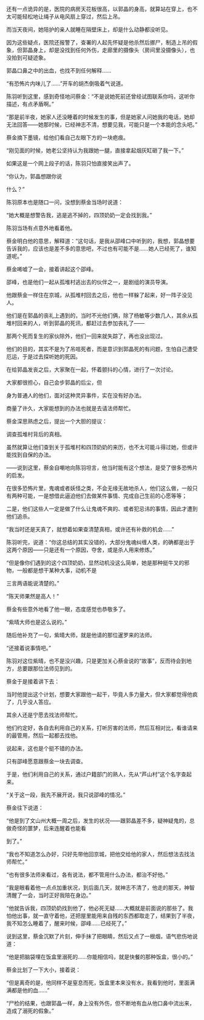 还有一点诡异的是，医院的病房天花板很高，以郭晶的身高，就算站在穿上，也不太可能轻松地让绳子从电风扇上穿过，然后上吊。

而当天夜间，她陪护的亲人就睡在隔壁床上，却是什么动静都没听见。

因为这些疑点，医院还报警了，查署的人起先怀疑是他杀然后挪尸，制造上吊的假象，但郭晶身上，却是没找到任何外伤，走廊里的摄像头（房间里没摄像头），也没拍到可疑迹象。

郭晶口鼻之中的出血，也找不到任何解释……

“有恐怖片内味儿了……”开车的胡杰倒吸着气说道。

陈羽听到这里，感到奇怪地问蔡金：“不是说她死前还曾经试图联系你吗，这听你描述，有点矛盾啊。”

“那是前半夜，她家人还没睡着的时候发生的事，但是她家人问她我的电话，她却无法回答——她那时候，已经神志不清，想要见我，可能只是一个本能的念头吧。”

蔡金摘下墨镜，给他们看自己左眼下方的一块疤痕。

“刚见面的时候，她老公坚持认为我跟她一腿，直接拿起烟灰缸砸了我一下。”

如果这是一个网上段子的话，陈羽只怕直接笑出声了。

“你认为，郭晶想跟你说

什么？”

陈羽原本也是随口一问，没想到蔡金当场时说道：

“她大概是想警告我，逃是逃不掉的，四顶奶奶一定会找到我。”

陈羽当场有点意外地看着他。

蔡金明白他的意思，解释道：“这句话，是我从邵峰口中听到的，我想，郭晶想要告诉我的，应该也是差不多的意思吧，不过也有可能不是……她人已经死了，谁知道呢。”

蔡金唏嘘了一会，接着讲起这个邵峰。

邵峰，也是他们一起从孤堆村逃出去的伙伴之一，是剧组的演员导演。

他跟蔡金一样住在京城，从孤堆村回去之后，他也一样躲了起来，好一阵子没见人。

他们是在郭晶的丧礼上遇到的，当时不光他们俩，除了杨敏等少数几人，其余从孤堆村回来的人，听到郭晶的死讯，都赶过去参加丧礼了——

那两个死而复生的家伙除外，他们一回来就失踪了，再也没出现过。

他们的目的，其实不是为了吊唁死者，而是意识到郭晶死的有问题，生怕自己遭受厄运，于是过去探听她的死因。

在给郭晶发丧之后，大家聚在一起，怀着颤抖的心情，进行了一次讨论。

大家都很担心，自己会步郭晶的后尘，但

身为普通人的他们，面对这种灵异事件，实在没有好办法。

商量了许久，大家能想到的办法也就是去请法师帮忙。

蔡金深思熟虑之后，提出一个大胆的提议：

调查孤堆村背后的真相。

虽然就算让他们查到关于孤堆村和四顶奶奶的来历，也不太可能斗得过她，但或许能找到自保的办法。

——说到这里，蔡金自嘲地向陈羽坦言，他当时能有这个想法，是受了很多恐怖片的启发。

在很多恐怖片里，鬼魂或者妖怪之类，不会无缘无故地杀人，他们这么做，一般只有两种可能，一是想借此逼迫他们去做某件事情、完成自己生前的心愿等等；

二是，他们这些人一定是做了什么让鬼魂不爽的、或者犯忌讳的事情，因此才遭到他们追杀。

“我当时还是天真了，就想着如果查清楚真相，或许还有补救的机会……”

陈羽听完，说道：“你这总结的其实没错的，大部分鬼魂纠缠人类，的确都是出于这两个原因——只是还有一个原因，夺舍，或是杀人用来修炼。”

“但是像你们遇到的这个四顶奶奶，显然动机没这么简单，她是那种挺牛叉的邪物，一般都是想干某种大事，动机不是

三言两语能说清楚的。”

“陈天师果然是高人！”

蔡金有些意外地看了他一眼，态度感觉也恭敬多了。

“紫晴大师也是这么说的。”

随后他补充了一句，紫晴大师，就是他请的那位暹罗来的法师。

“还接着说事情吧。”

陈羽对这位紫晴，也不是没兴趣，只是更加关心蔡金说的“故事”，反而待会到地方，总要跟那位法师见到的。

蔡金于是接着讲下去：

当时他提出这个计划，想要大家跟他一起干，毕竟人多力量大，但大家都觉得他疯了，几乎没人答应。

其余人还是宁愿去找法师帮忙。

他们约定好，各自去利用自己的关系，打听厉害的法师，然后互相对比，看谁请来的最管用，然后一起都去找他。

说起来，这也是个挺不错的办法。

只有邵峰愿意跟蔡金一块去调查。

于是，他们利用自己的关系，通过户籍部门的熟人，先从“芦山村”这个名字查起来。

“关于这一段，我先不展开说，我只说邵峰的情况。”

蔡金往下说道：

“他是到了文山州大概一周之后，发生的状况——跟郭晶差不多，疑神疑鬼的，总做奇怪的噩梦，后来连醒着也能看

到了。”

“我也不知道怎么办好，只好先带他回京城，把他交给他的家人，然后想法去找法师帮忙。”

“也有很多法师来看过，各有说法，都不管用什么办法，都治不好他。”

“我是眼看着他一点点加重状况，到后面几天，就神志不清了，他走的那天，神智清醒了一会，当时正好我陪在身边。”

“他就告诉我，四顶奶奶找到他了，他必死无疑……大概就是前面说的那些了。我怕他出事，就一直守着他，还把屋里能用来自残的东西都取走了，结果到了半夜，我不知怎么睡着了，醒来时候，邵峰……已经死了。”

说到这里，蔡金沉默了片刻，伸手抹了把眼睛，然后又点了一根烟，语气悲伤地说道：

“他是把脑袋埋在饭盒里溺死的……你能相信吗，就是快餐的那种饭盒，很小的。”

蔡金比划了一下大小，接着说：

“但是离奇的是，他同样不是窒息而死，饭盒里本来没有水，我看到他时，里面满满都是他的血……”

“尸检的结果，也跟郭晶一样，身上没有外伤，但不断地有血从他口鼻中流出来，造成了溺死的假象。”
